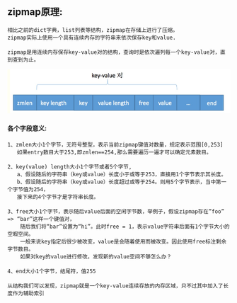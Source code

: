 
## zipmap原理:
    相比之前的dict字典，list列表等结构，zipmap在存储上进行了压缩。
    zipmap实际上使用一个具有连续内存的字符串来依次保存key和value.
    
    zipmap是用连续内存保存key-value对的结构，查询时是依次遍列每一个key-value对，直到查到为止。
    
![zipmap文件结构](../images/zipmap.png)
#### 各个字段意义:
    
    1、zmlen大小1个字节，无符号整型，表示当前zipmap键值对数量，规定表示范围[0,253]
       如果entry数目大于253,即zmlen==254,那么需要遍历一遍才可以确定元素数目。
       
    2、key(value) length大小1个字节或者5个字节,
       a、假设随后的字符串（key或value）长度小于或等于253，直接用1个字节表示其长度。
       b、假设随后的字符串（key或value）长度超过或等于254。则用5个字节表示，当中第一个字节值为254，
       接下来的4个字节才是字符串长度。
       
    3、free大小1个字节，表示随后value后面的空闲字节数，举例子，假设zipmap存在”foo” => “bar”这样一个键值对，
        随后我们将“bar”设置为“hi”。此时free = 1，表示value字符串后面有1个字节大小的空暇空间。
        一般来说key指定后很少被改变，value是会随着使用而被改变。因此使用free标注剩余字节数目。
        如果对key的value进行修改，发现新的value空间不够怎么办？
  
    4、end大小1个字节，结尾符，值255
    
    从结构我们可以发现，zipmap就是一个key-value连续存放的内存区域，只不过其中加入了长度作为辅助索引
    
    
    